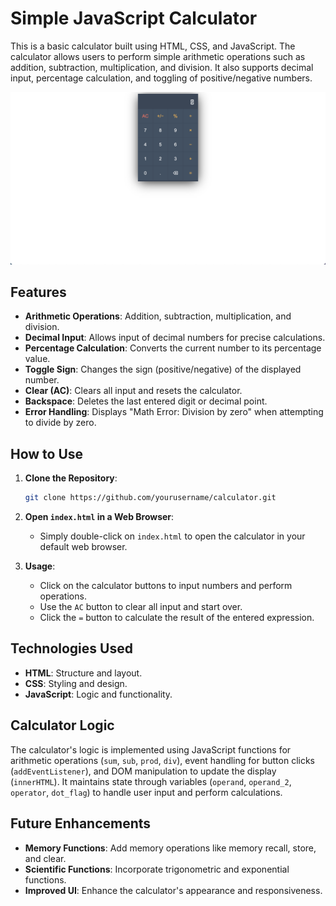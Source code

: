 # Simple JavaScript Calculator

This is a basic calculator built using HTML, CSS, and JavaScript. The calculator allows users to perform simple arithmetic operations such as addition, subtraction, multiplication, and division. It also supports decimal input, percentage calculation, and toggling of positive/negative numbers.

![Calculator Screenshot](image.png)

## Features

- **Arithmetic Operations**: Addition, subtraction, multiplication, and division.
- **Decimal Input**: Allows input of decimal numbers for precise calculations.
- **Percentage Calculation**: Converts the current number to its percentage value.
- **Toggle Sign**: Changes the sign (positive/negative) of the displayed number.
- **Clear (AC)**: Clears all input and resets the calculator.
- **Backspace**: Deletes the last entered digit or decimal point.
- **Error Handling**: Displays "Math Error: Division by zero" when attempting to divide by zero.

## How to Use

1. **Clone the Repository**:
   ```bash
   git clone https://github.com/yourusername/calculator.git
   ```

2. **Open `index.html` in a Web Browser**:
   - Simply double-click on `index.html` to open the calculator in your default web browser.

3. **Usage**:
   - Click on the calculator buttons to input numbers and perform operations.
   - Use the `AC` button to clear all input and start over.
   - Click the `=` button to calculate the result of the entered expression.

## Technologies Used

- **HTML**: Structure and layout.
- **CSS**: Styling and design.
- **JavaScript**: Logic and functionality.

## Calculator Logic

The calculator's logic is implemented using JavaScript functions for arithmetic operations (`sum`, `sub`, `prod`, `div`), event handling for button clicks (`addEventListener`), and DOM manipulation to update the display (`innerHTML`). It maintains state through variables (`operand`, `operand_2`, `operator`, `dot_flag`) to handle user input and perform calculations.

## Future Enhancements

- **Memory Functions**: Add memory operations like memory recall, store, and clear.
- **Scientific Functions**: Incorporate trigonometric and exponential functions.
- **Improved UI**: Enhance the calculator's appearance and responsiveness.

